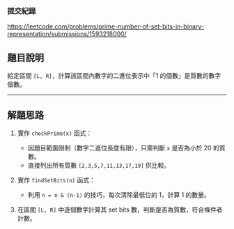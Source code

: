 ### 提交紀錄  
https://leetcode.com/problems/prime-number-of-set-bits-in-binary-representation/submissions/1593218000/

## 題目說明  

給定區間 `[L, R]`，計算該區間內數字的二進位表示中「1 的個數」是質數的數字個數。

---

## 解題思路  

1. 實作 `checkPrime(x)` 函式：  
   - 因題目範圍限制（數字二進位長度有限），只需判斷 `x` 是否為小於 20 的質數。  
   - 直接列出所有質數 `[2,3,5,7,11,13,17,19]` 供比較。  

2. 實作 `findSetBits(n)` 函式：  
   - 利用 `n = n & (n-1)` 的技巧，每次清除最低位的 1，計算 1 的數量。  

3. 在區間 `[L, R]` 中逐個數字計算其 set bits 數，判斷是否為質數，符合條件者計數。

   

